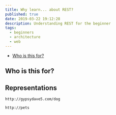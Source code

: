 ```yaml
---
title: Why learn... about REST?
published: true
date: 2019-03-22 19:12:28
description: Understanding REST for the beginner
tags:
  - beginners
  - architecture
  - web
---
```


- [Who is this for?](#who-is-this-for)

## Who is this for?

## Representations

```
http://gypsydave5.com/dog
```

```
http://pets
```